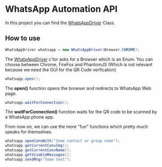 [1]: ../master/src/main/java/utilities/WhatsAppDriver.java

WhatsApp Automation API
======
In this project you can find the [WhatsAppDriver][1] Class.

How to use
------
```java
WhatsAppDriver whatsapp = new WhatsAppDriver(Browser.CHROME);
```
The [WhatsAppDriver][1] c'tor asks for a Browser which is an Enum. You can choose between Chrome, FireFox and PhantomJS (Which is not relevant because we need the GUI for the QR Code verfication)

```java
whatsapp.open();
```
The **open()** function opens the browser and redirects to WhatsApp Web page.

```java
whatsapp.waitForConnection();
```
The **waitForConnection()** function waits for the QR code to be scanned by a WhatsApp phone app.

From now on, we can use the more "fun" functions which pretty much speaks for themselves.
```java
whatsapp.openConvWith("Some contact or group name");
whatsapp.getCurrentConvImg();
whatsapp.getCurrentConvName();
whatsapp.getVisableMessages();
whatsapp.sendMsg("Some text");
```
